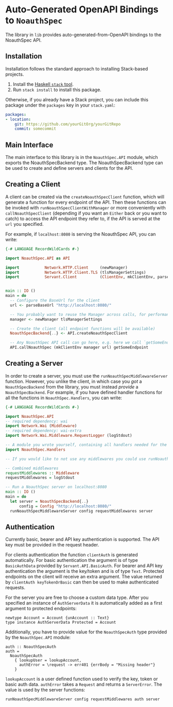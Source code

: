 # Auto-Generated OpenAPI Bindings to `NoauthSpec`

The library in `lib` provides auto-generated-from-OpenAPI bindings to the NoauthSpec API.

## Installation

Installation follows the standard approach to installing Stack-based projects.

1. Install the [Haskell `stack` tool](http://docs.haskellstack.org/en/stable/README).
2. Run `stack install` to install this package.

Otherwise, if you already have a Stack project, you can include this package under the `packages` key in your `stack.yaml`:
```yaml
packages:
- location:
    git: https://github.com/yourGitOrg/yourGitRepo
    commit: somecommit
```

## Main Interface

The main interface to this library is in the `NoauthSpec.API` module, which exports the NoauthSpecBackend type. The NoauthSpecBackend
type can be used to create and define servers and clients for the API.

## Creating a Client

A client can be created via the `createNoauthSpecClient` function, which will generate a function for every endpoint of the API.
Then these functions can be invoked with `runNoauthSpecClientWithManager` or more conveniently with `callNoauthSpecClient`
(depending if you want an `Either` back or you want to catch) to access the API endpoint they refer to, if the API is served
at the `url` you specified.

For example, if `localhost:8080` is serving the NoauthSpec API, you can write:

```haskell
{-# LANGUAGE RecordWildCards #-}

import NoauthSpec.API as API

import           Network.HTTP.Client     (newManager)
import           Network.HTTP.Client.TLS (tlsManagerSettings)
import           Servant.Client          (ClientEnv, mkClientEnv, parseBaseUrl)


main :: IO ()
main = do
  -- Configure the BaseUrl for the client
  url <- parseBaseUrl "http://localhost:8080/"

  -- You probably want to reuse the Manager across calls, for performance reasons
  manager <- newManager tlsManagerSettings

  -- Create the client (all endpoint functions will be available)
  NoauthSpecBackend{..} <- API.createNoauthSpecClient

  -- Any NoauthSpec API call can go here, e.g. here we call `getSomeEndpoint`
  API.callNoauthSpec (mkClientEnv manager url) getSomeEndpoint
```

## Creating a Server

In order to create a server, you must use the `runNoauthSpecMiddlewareServer` function. However, you unlike the client, in which case you *got* a `NoauthSpecBackend`
from the library, you must instead *provide* a `NoauthSpecBackend`. For example, if you have defined handler functions for all the
functions in `NoauthSpec.Handlers`, you can write:

```haskell
{-# LANGUAGE RecordWildCards #-}

import NoauthSpec.API
-- required dependency: wai
import Network.Wai (Middleware)
-- required dependency: wai-extra
import Network.Wai.Middleware.RequestLogger (logStdout)

-- A module you wrote yourself, containing all handlers needed for the NoauthSpecBackend type.
import NoauthSpec.Handlers

-- If you would like to not use any middlewares you could use runNoauthSpecServer instead

-- Combined middlewares
requestMiddlewares :: Middleware
requestMiddlewares = logStdout

-- Run a NoauthSpec server on localhost:8080
main :: IO ()
main = do
  let server = NoauthSpecBackend{..}
      config = Config "http://localhost:8080/"
  runNoauthSpecMiddlewareServer config requestMiddlewares server
```

## Authentication

Currently basic, bearer and API key authentication is supported. The API key must be provided
in the request header.

For clients authentication the function `clientAuth` is generated automatically. For basic
authentication the argument is of type `BasicAuthData` provided by `Servant.API.BasicAuth`.
For bearer and API key authentication the argument is the key/token and is of type `Text`.
Protected endpoints on the client will receive an extra argument. The value returned by
`clientAuth keyTokenOrBasic` can then be used to make authenticated requests.

For the server you are free to choose a custom data type. After you specified an instance of
`AuthServerData` it is automatically added as a first argument to protected endpoints:

```
newtype Account = Account {unAccount :: Text}
type instance AuthServerData Protected = Account
```

Additionally, you have to provide value for the `NoauthSpecAuth` type provided by the
`NoauthSpec.API` module:

```
auth :: NoauthSpecAuth
auth =
  NoauthSpecAuth
    { lookupUser = lookupAccount,
      authError = \request -> err401 {errBody = "Missing header"}
    }
```

`lookupAccount` is a user defined function used to verify the key, token or basic auth data.
`authError` takes a `Request` and returns a `ServerError`. The value is used by the server
functions:

```
runNoauthSpecMiddlewareServer config requestMiddlewares auth server
```
